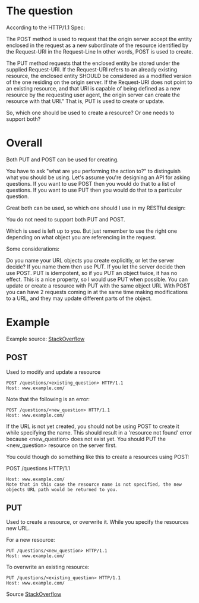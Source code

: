 # The question

According to the HTTP/1.1 Spec:

The POST method is used to request that the origin server accept the entity enclosed in the request as a new subordinate of the resource identified by the Request-URI in the Request-Line
In other words, POST is used to create.

The PUT method requests that the enclosed entity be stored under the supplied Request-URI. If the Request-URI refers to an already existing resource, the enclosed entity SHOULD be considered as a modified version of the one residing on the origin server. If the Request-URI does not point to an existing resource, and that URI is capable of being defined as a new resource by the requesting user agent, the origin server can create the resource with that URI."
That is, PUT is used to create or update.

So, which one should be used to create a resource? Or one needs to support both?

# Overall

Both PUT and POST can be used for creating.

You have to ask "what are you performing the action to?" to distinguish what you should be using. Let's assume you're designing an API for asking questions. If you want to use POST then you would do that to a list of questions. If you want to use PUT then you would do that to a particular question.

Great both can be used, so which one should I use in my RESTful design:

You do not need to support both PUT and POST.

Which is used is left up to you. But just remember to use the right one depending on what object you are referencing in the request.

Some considerations:

Do you name your URL objects you create explicitly, or let the server decide? If you name them then use PUT. If you let the server decide then use POST.
PUT is idempotent, so if you PUT an object twice, it has no effect. This is a nice property, so I would use PUT when possible.
You can update or create a resource with PUT with the same object URL
With POST you can have 2 requests coming in at the same time making modifications to a URL, and they may update different parts of the object.

# Example

Example source: [StackOverflow](https://stackoverflow.com/questions/256349/what-are-the-best-common-restful-url-verbs-and-actions/256359#256359)

## POST

Used to modify and update a resource

```
POST /questions/<existing_question> HTTP/1.1
Host: www.example.com/
```

Note that the following is an error:

```
POST /questions/<new_question> HTTP/1.1
Host: www.example.com/
```

If the URL is not yet created, you should not be using POST to create it while specifying the name. This should result in a 'resource not found' error because <new_question> does not exist yet. You should PUT the <new_question> resource on the server first.

You could though do something like this to create a resources using POST:

POST /questions HTTP/1.1
```
Host: www.example.com/
Note that in this case the resource name is not specified, the new objects URL path would be returned to you.
```

## PUT

Used to create a resource, or overwrite it. While you specify the resources new URL.

For a new resource:

```
PUT /questions/<new_question> HTTP/1.1
Host: www.example.com/
```

To overwrite an existing resource:

```
PUT /questions/<existing_question> HTTP/1.1
Host: www.example.com/
```

Source [StackOverflow](https://stackoverflow.com/questions/630453/put-vs-post-in-rest)
